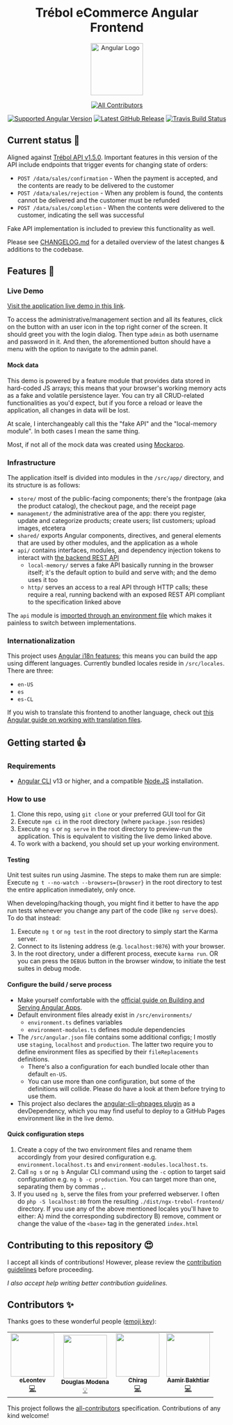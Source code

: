 <h1 align="center">Trébol eCommerce Angular Frontend</h1>

<div align="center">

  <a href="https://angular.io">
    <img src="https://angular.io/assets/images/logos/angular/angular.svg"
    height="120" alt="Angular Logo">
  </a>

  <!-- ALL-CONTRIBUTORS-BADGE:START - Do not remove or modify this section -->
  [![All Contributors](https://img.shields.io/badge/all_contributors-4-orange.svg?style=flat-square)](#contributors-)
  <!-- ALL-CONTRIBUTORS-BADGE:END -->

  [![Supported Angular Version](https://img.shields.io/github/package-json/dependency-version/trebol-ecommerce/ngx-trebol-frontend/@angular/core?color=d90036)](https://github.com/trebol-ecommerce/ngx-trebol-frontend/blob/main/package.json)
  [![Latest GitHub Release](https://img.shields.io/github/v/release/trebol-ecommerce/ngx-trebol-frontend?include_prereleases)](https://github.com/trebol-ecommerce/ngx-trebol-frontend/tags)
  [![Travis Build Status](https://app.travis-ci.com/trebol-ecommerce/ngx-trebol-frontend.svg?branch=main)](https://travis-ci.com/github/trebol-ecommerce/ngx-trebol-frontend)

</div>

## Current status 📓

Aligned against [Trébol API v1.5.0](https://github.com/trebol-ecommerce/api/releases/tag/v1.5.0). Important features in this version of the API include endpoints that trigger events for changing state of orders:

- `POST /data/sales/confirmation` - When the payment is accepted, and the contents are ready to be delivered to the customer
- `POST /data/sales/rejection` - When any problem is found, the contents cannot be delivered and the customer must be refunded
- `POST /data/sales/completion` - When the contents were delivered to the customer, indicating the sell was successful

Fake API implementation is included to preview this functionality as well.

Please see [CHANGELOG.md](CHANGELOG.md) for a detailed overview of the latest changes & additions to the codebase.

## Features 🚀

### Live Demo

[Visit the application live demo in this link](https://trebol-ecommerce.github.io/ngx-trebol-frontend/).

To access the administrative/management section and all its features, click on the button with an user icon in the top right corner of the screen. It should greet you with the login dialog. Then type `admin` as both username and password in it. And then, the aforementioned button should have a menu with the option to navigate to the admin panel.

#### Mock data

This demo is powered by a feature module that provides data stored in hard-coded JS arrays; this means that your browser's working memory acts as a fake and volatile persistence layer. You can try all CRUD-related functionalities as you'd expect, but if you force a reload or leave the application, all changes in data will be lost.

At scale, I interchangeably call this the "fake API" and the "local-memory module". In both cases I mean the same thing.

Most, if not all of the mock data was created using [Mockaroo](https://mockaroo.com/).

### Infrastructure

The application itself is divided into modules in the `/src/app/` directory, and its structure is as follows:

- `store/` most of the public-facing components; there's the frontpage (aka the product catalog), the checkout page, and the receipt page
- `management/` the administrative area of the app: there you register, update and categorize products; create users; list customers; upload images, etcetera
- `shared/` exports Angular components, directives, and general elements that are used by other modules, and the application as a whole
- `api/` contains interfaces, modules, and dependency injection tokens to interact with [the backend REST API](https://github.com/trebol-ecommerce/api)
  - `local-memory/` serves a fake API basically running in the browser itself; it's the default option to build and serve with; and the demo uses it too
  - `http/` serves an access to a real API through HTTP calls; these require a real, running backend with an exposed REST API compliant to the specification linked above

The `api` module is [imported through an environment file](#configure-the-build--serve-process) which makes it painless to switch between implementations.

### Internationalization

This project uses [Angular i18n features](https://angular.io/guide/i18n-overview); this means you can build the app using different languages. Currently bundled locales reside in `/src/locales`. There are three:

- `en-US`
- `es`
- `es-CL`

If you wish to translate this frontend to another language, check out [this Angular guide on working with translation files](https://angular.io/guide/i18n-common-translation-files).

## Getting started 👍

### Requirements

- [Angular CLI](https://cli.angular.io/) v13 or higher, and a compatible [Node.JS](https://nodejs.org/) installation.

### How to use

1. Clone this repo, using `git clone` or your preferred GUI tool for Git
2. Execute `npm ci` in the root directory (where `package.json` resides)
3. Execute `ng s` or `ng serve` in the root directory to preview-run the application. This is equivalent to visiting the live demo linked above.
4. To work with a backend, you should set up your working environment.

#### Testing

Unit test suites run using Jasmine. The steps to make them run are simple:
Execute `ng t --no-watch --browsers={browser}` in the root directory to test the entire application inmediately, only once.

When developing/hacking though, you might find it better to have the app run tests whenever you change any part of the code (like `ng serve` does). To do that instead:

1. Execute `ng t` or `ng test` in the root directory to simply start the Karma server.
2. Connect to its listening address (e.g. `localhost:9876`) with your browser.
3. In the root directory, under a different process, execute `karma run`. OR you can press the `DEBUG` button in the browser window, to initiate the test suites in debug mode.

#### Configure the build / serve process

- Make yourself comfortable with the [official guide on Building and Serving Angular Apps](https://angular.io/guide/build).
- Default environment files already exist in `/src/environments/`
  - `environment.ts` defines variables
  - `environment-modules.ts` defines module dependencies
- The `/src/angular.json` file contains some additional configs; I mostly use `staging`, `localhost` and `production`. The latter two require you to define environment files as specified by their `fileReplacements` definitions.
  - There's also a configuration for each bundled locale other than default `en-US`.
  - You can use more than one configuration, but some of the definitions will collide. Please do have a look at them before trying to use them.
- This project also declares the [angular-cli-ghpages plugin](https://github.com/angular-schule/angular-cli-ghpages#options) as a devDependency, which you may find useful to deploy to a GitHub Pages environment like in the live demo.

#### Quick configuration steps

1. Create a copy of the two environment files and rename them accordingly from your desired configuration e.g. `environment.localhost.ts` and `environment-modules.localhost.ts`.
2. Call `ng s` or `ng b` Angular CLI command using the `-c` option to target said configuration e.g. `ng b -c production`. You can target more than one, separating them by commas `,`.
3. If you used `ng b`, serve the files from your preferred webserver. I often do `php -S localhost:80` from the resulting `./dist/ngx-trebol-frontend/` directory. If you use any of the above mentioned locales you'll have to either:
  A) mind the corresponding subdirectory
  B) remove, comment or change the value of the `<base>` tag in the generated `index.html`

## Contributing to this repository 😍

I accept all kinds of contributions! However, please review the [contribution guidelines](https://github.com/trebol-ecommerce/ngx-trebol-frontend/blob/main/CONTRIBUTING.md) before proceeding.

*I also accept help writing better contribution guidelines.*

## Contributors ✨

Thanks goes to these wonderful people ([emoji key](https://allcontributors.org/docs/en/emoji-key)):

<!-- ALL-CONTRIBUTORS-LIST:START - Do not remove or modify this section -->
<!-- prettier-ignore-start -->
<!-- markdownlint-disable -->
<table>
  <tr>
    <td align="center"><a href="https://github.com/eLeontev"><img src="https://avatars1.githubusercontent.com/u/15786916?v=4?s=100" width="100px;" alt=""/><br /><sub><b>eLeontev</b></sub></a><br /><a href="https://github.com/trebol-ecommerce/ngx-trebol-frontend/commits?author=eLeontev" title="Code">💻</a></td>
    <td align="center"><a href="https://github.com/dmodena"><img src="https://avatars3.githubusercontent.com/u/11446011?v=4?s=100" width="100px;" alt=""/><br /><sub><b>Douglas Modena</b></sub></a><br /><a href="#example-dmodena" title="Examples">💡</a></td>
    <td align="center"><a href="https://github.com/Fictionistique"><img src="https://avatars.githubusercontent.com/u/40859110?v=4?s=100" width="100px;" alt=""/><br /><sub><b>Chirag</b></sub></a><br /><a href="https://github.com/trebol-ecommerce/ngx-trebol-frontend/commits?author=Fictionistique" title="Code">💻</a></td>
    <td align="center"><a href="https://github.com/M-AamirBakhtiar"><img src="https://avatars.githubusercontent.com/u/56411169?v=4?s=100" width="100px;" alt=""/><br /><sub><b>Aamir Bakhtiar</b></sub></a><br /><a href="https://github.com/trebol-ecommerce/ngx-trebol-frontend/commits?author=M-AamirBakhtiar" title="Code">💻</a></td>
  </tr>
</table>

<!-- markdownlint-restore -->
<!-- prettier-ignore-end -->

<!-- ALL-CONTRIBUTORS-LIST:END -->

This project follows the [all-contributors](https://github.com/all-contributors/all-contributors) specification. Contributions of any kind welcome!
